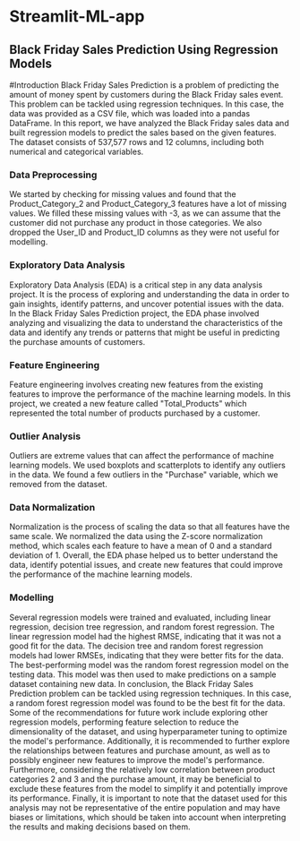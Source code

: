 # Streamlit-ML-app

## Black Friday Sales Prediction Using Regression Models ##
#Introduction
Black Friday Sales Prediction is a problem of predicting the amount of money spent by customers during the Black Friday sales event. This problem can be tackled using regression techniques. In this case, the data was provided as a CSV file, which was loaded into a pandas DataFrame.
In this report, we have analyzed the Black Friday sales data and built regression models to predict the sales based on the given features. The dataset consists of 537,577 rows and 12 columns, including both numerical and categorical variables.

### Data Preprocessing ###
We started by checking for missing values and found that the Product_Category_2 and Product_Category_3 features have a lot of missing values. We filled these missing values with -3, as we can assume that the customer did not purchase any product in those categories. We also dropped the User_ID and Product_ID columns as they were not useful for modelling.

### Exploratory Data Analysis ###
Exploratory Data Analysis (EDA) is a critical step in any data analysis project. It is the process of exploring and understanding the data in order to gain insights, identify patterns, and uncover potential issues with the data.
In the Black Friday Sales Prediction project, the EDA phase involved analyzing and visualizing the data to understand the characteristics of the data and identify any trends or patterns that might be useful in predicting the purchase amounts of customers.

### Feature Engineering ###
Feature engineering involves creating new features from the existing features to improve the performance of the machine learning models. In this project, we created a new feature called "Total_Products" which represented the total number of products purchased by a customer.

### Outlier Analysis ###
Outliers are extreme values that can affect the performance of machine learning models. We used boxplots and scatterplots to identify any outliers in the data. We found a few outliers in the "Purchase" variable, which we removed from the dataset.

### Data Normalization ###
Normalization is the process of scaling the data so that all features have the same scale. We normalized the data using the Z-score normalization method, which scales each feature to have a mean of 0 and a standard deviation of 1. Overall, the EDA phase helped us to better understand the data, identify potential issues, and create new features that could improve the performance of the machine learning models.

### Modelling ###
Several regression models were trained and evaluated, including linear regression, decision tree regression, and random forest regression. The linear regression model had the highest RMSE, indicating that it was not a good fit for the data. The decision tree and random forest regression models had lower RMSEs, indicating that they were better fits for the data.
The best-performing model was the random forest regression model on the testing data. This model was then used to make predictions on a sample dataset containing new data.
In conclusion, the Black Friday Sales Prediction problem can be tackled using regression techniques. In this case, a random forest regression model was found to be the best fit for the data. Some of the recommendations for future work include exploring other regression models, performing feature selection to reduce the dimensionality of the dataset, and using hyperparameter tuning to optimize the model's performance.
Additionally, it is recommended to further explore the relationships between features and purchase amount, as well as to possibly engineer new features to improve the model's performance. Furthermore, considering the relatively low correlation between product categories 2 and 3 and the purchase amount, it may be beneficial to exclude these features from the model to simplify it and potentially improve its performance.
Finally, it is important to note that the dataset used for this analysis may not be representative of the entire population and may have biases or limitations, which should be taken into account when interpreting the results and making decisions based on them.
